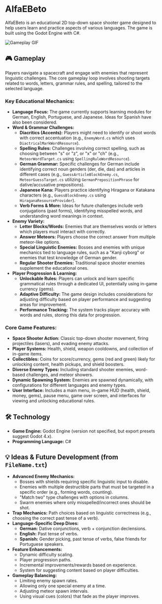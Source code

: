 # AlfaEBeto

AlfaEBeto is an educational 2D top-down space shooter game designed to help users learn and practice aspects of various languages. The game is built using the Godot Engine with C#.

![Gameplay GIF](https://s7.ezgif.com/tmp/ezgif-7827bf2d6e1ff1.gif)

## 🎮 Gameplay

Players navigate a spacecraft and engage with enemies that represent linguistic challenges. The core gameplay loop involves shooting targets related to words, letters, grammar rules, and spelling, tailored to the selected language.

### Key Educational Mechanics:
* **Language Focus:** The game currently supports learning modules for German, English, Portuguese, and Japanese. Ideas for Spanish have also been considered.
* **Word & Grammar Challenges:**
    * **Diacritics (Accents):** Players might need to identify or shoot words with correct accentuation (e.g., `EnemyWord.cs` which uses `DiactricalMarkWordResource`).
    * **Spelling Rules:** Challenges involving correct spelling, such as choosing between "s" or "z", or "x" or "ch" (e.g., `MeteorWordTarget.cs` using `SpellingRuleWordResource`).
    * **German Grammar:** Specific challenges for German include identifying correct noun genders (der, die, das) and articles in different cases (e.g., `GuessArticleBlockEnemy.cs`, `MeteorGuessTarget.cs` utilizing `GermanPrepositionPhrase` for dative/accusative prepositions).
    * **Japanese Kana:** Players practice identifying Hiragana or Katakana characters (e.g., `GuessBlockEnemy.cs` using `HiraganaResourceProvider`).
    * **Verb Forms & More:** Ideas for future challenges include verb conjugations (past forms), identifying misspelled words, and understanding word meanings in context.
* **Enemy Variety:**
    * **Letter Blocks/Words:** Enemies that are themselves words or letters which players must interact with correctly.
    * **Answer Meteors:** Players choose the correct answer from multiple meteor-like options.
    * **Special Linguistic Enemies:** Bosses and enemies with unique mechanics tied to language rules, such as a "Kanji cyborg" or enemies that test knowledge of German gender.
    * **Regular Shooter Enemies:** Traditional space shooter enemies supplement the educational ones.
* **Player Progression & Learning:**
    * **Unlockable Rules:** Players can unlock and learn specific grammatical rules through a dedicated UI, potentially using in-game currency (gems).
    * **Adaptive Difficulty:** The game design includes considerations for adjusting difficulty based on player performance and suggesting areas for improvement.
    * **Performance Tracking:** The system tracks player accuracy with words and rules, storing this data for progression.

### Core Game Features:
* **Space Shooter Action:** Classic top-down shooter movement, firing projectiles (lasers), and evading enemy attacks.
* **Player Systems:** Health, shield, weapon cooldowns, and collection of in-game items.
* **Collectibles:** Coins for score/currency, gems (red and green) likely for unlocking content, health pickups, and shield boosters.
* **Diverse Enemy Types:** Including standard shooter enemies, word-based challenges, and meteor showers.
* **Dynamic Spawning System:** Enemies are spawned dynamically, with configurations for different languages and enemy types.
* **User Interface:** Includes a main menu, in-game HUD (health, shield, money, gems), pause menu, game over screen, and interfaces for viewing and unlocking educational rules.

## 🛠️ Technology

* **Game Engine:** Godot Engine (version not specified, but export presets suggest Godot 4.x).
* **Programming Language:** C#

## 💡 Ideas & Future Development (from `FileName.txt`)

* **Advanced Enemy Mechanics:**
    * Bosses with shields requiring specific linguistic input to disable.
    * Enemies with multiple destructible parts that must be targeted in a specific order (e.g., forming words, counting).
    * "Match two" type challenges with options in columns.
    * Swarm enemies where only misspelled/incorrect ones should be shot.
* **Trap Mechanics:** Path choices based on linguistic correctness (e.g., choosing the correct past tense of a verb).
* **Language-Specific Deep Dives:**
    * **German:** Dative conjunctions, verb + conjunction declensions.
    * **English:** Past tense of verbs.
    * **Spanish:** Gender picking, past tense of verbs, false friends for Portuguese speakers.
* **Feature Enhancements:**
    * Dynamic difficulty scaling.
    * Player progression paths.
    * Incremental improvements/rewards based on experience.
    * System for suggesting content based on player difficulties.
* **Gameplay Balancing:**
    * Limiting enemy spawn rates.
    * Allowing only one special enemy at a time.
    * Adjusting meteor spawn intervals.
    * Using visual cues (colors) that fade as the player improves.
